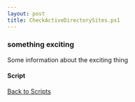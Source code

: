 ```yaml
---
layout: post
title: CheckActiveDirectorySites.ps1
---
```


### something exciting

Some information about the exciting thing

#### Script

<script src="https://gist-it.appspot.com/github.com/BanterBoy/scripts-blog/blob/master/PowerShell/scripts/activeDirectory/CheckActiveDirectorySites.ps1" crossorigin="anonymous"></script>

<a href="/menu/_pages/scripts.html">Back to Scripts</a>
